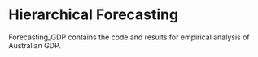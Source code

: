 # Hierarchical Forecasting

Forecasting_GDP contains the code and results for empirical analysis of Australian GDP. 





